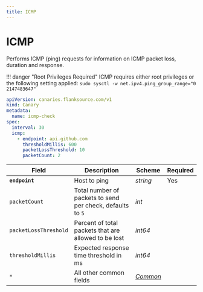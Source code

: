 ```yaml
---
title: ICMP
---
```


# <Icon name="icmp"/> ICMP

Performs ICMP (ping) requests for information on ICMP packet loss, duration and response.

!!! danger "Root Privileges Required"
    ICMP requires either root privileges or the following setting applied:
    ```
    sudo sysctl -w net.ipv4.ping_group_range="0 2147483647"
    ```

```yaml title="imcp-check.yaml"
apiVersion: canaries.flanksource.com/v1
kind: Canary
metadata:
  name: icmp-check
spec:
  interval: 30
  icmp:
    - endpoint: api.github.com
      thresholdMillis: 600
      packetLossThreshold: 10
      packetCount: 2

```

| Field                 | Description                                                | Scheme                | Required |
| --------------------- | ---------------------------------------------------------- | --------------------- | -------- |
| **`endpoint`**        | Host to ping                                               | _string_              | Yes      |
| `packetCount`         | Total number of packets to send per check, defaults to `5` | _int_                 |          |
| `packetLossThreshold` | Percent of total packets that are allowed to be lost       | _int64_               |          |
| `thresholdMillis`     | Expected response time threshold in ms                     | _int64_               |          |
| `*`                   | All other common fields                                     | [_Common_](common) |          |
